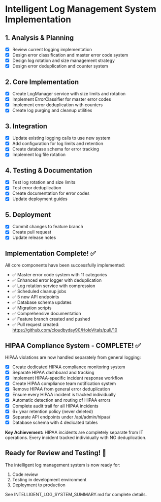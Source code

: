 # Intelligent Log Management System Implementation

## 1. Analysis & Planning
- [x] Review current logging implementation
- [x] Design error classification and master error code system
- [x] Design log rotation and size management strategy
- [x] Design error deduplication and counter system

## 2. Core Implementation
- [x] Create LogManager service with size limits and rotation
- [x] Implement ErrorClassifier for master error codes
- [x] Implement error deduplication with counters
- [x] Create log purging and cleanup utilities

## 3. Integration
- [x] Update existing logging calls to use new system
- [x] Add configuration for log limits and retention
- [x] Create database schema for error tracking
- [x] Implement log file rotation

## 4. Testing & Documentation
- [x] Test log rotation and size limits
- [x] Test error deduplication
- [x] Create documentation for error codes
- [x] Update deployment guides

## 5. Deployment
- [x] Commit changes to feature branch
- [x] Create pull request
- [x] Update release notes

## Implementation Complete! ✅

All core components have been successfully implemented:
- ✅ Master error code system with 11 categories
- ✅ Enhanced error logger with deduplication
- ✅ Log rotation service with compression
- ✅ Scheduled cleanup jobs
- ✅ 5 new API endpoints
- ✅ Database schema updates
- ✅ Migration scripts
- ✅ Comprehensive documentation
- ✅ Feature branch created and pushed
- ✅ Pull request created: https://github.com/cloudbyday90/HoloVitals/pull/10

## HIPAA Compliance System - COMPLETE! ✅

HIPAA violations are now handled separately from general logging:
- [x] Create dedicated HIPAA compliance monitoring system
- [x] Separate HIPAA dashboard and tracking
- [x] Implement HIPAA-specific incident response workflow
- [x] Create HIPAA compliance team notification system
- [x] Remove HIPAA from general error deduplication
- [x] Ensure every HIPAA incident is tracked individually
- [x] Automatic detection and routing of HIPAA errors
- [x] Complete audit trail for all HIPAA incidents
- [x] 6+ year retention policy (never deleted)
- [x] Separate API endpoints under /api/admin/hipaa/
- [x] Database schema with 4 dedicated tables

**Key Achievement:** HIPAA incidents are completely separate from IT operations.
Every incident tracked individually with NO deduplication.

## Ready for Review and Testing! 🚀

The intelligent log management system is now ready for:
1. Code review
2. Testing in development environment
3. Deployment to production

See INTELLIGENT_LOG_SYSTEM_SUMMARY.md for complete details.